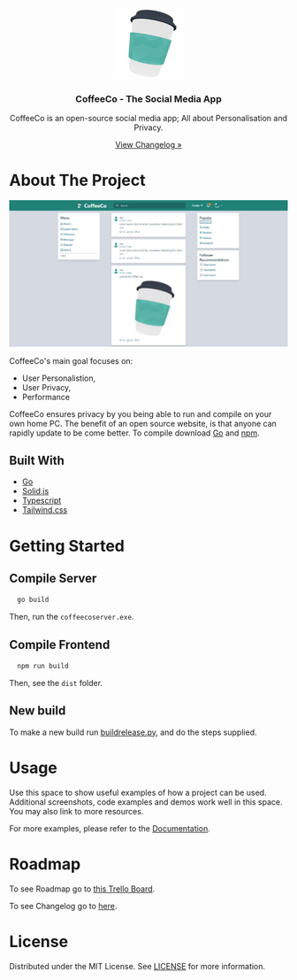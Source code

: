 <!--Used https://github.com/othneildrew/Best-README-Template/blob/master/README.md-->

<div align="center">
  <img src="src/assets/logos/logo128.png" alt="CoffeeCo Logo"/>
  <h3>CoffeeCo - The Social Media App</h3>
  <p>CoffeeCo is an open-source social media app; All about Personalisation and Privacy.</p>
  <a href="./CHANGELOG.md">View Changelog »</a>
</div>

# About The Project

![Coffee Website Showoff](./meta/showoff.png)

CoffeeCo's main goal focuses on:

- User Personalistion,
- User Privacy,
- Performance

CoffeeCo ensures privacy by you being able to run and compile on your own home PC. The benefit of an open source website, is that anyone can rapidly update to be come better. To compile download [Go](https://go.dev) and [npm](https://nodejs.org/download).

## Built With

- [Go](https://www.go.dev/)
- [Solid.js](https://www.solidjs.com/)
- [Typescript](https://www.typescriptlang.org/)
- [Tailwind.css](https://www.tailwindcss.com/)

# Getting Started

## Compile Server

```bash
  go build
```

Then, run the `coffeecoserver.exe`.

## Compile Frontend

```bash
  npm run build
```

Then, see the `dist` folder.

## New build

To make a new build run [buildrelease.py](./meta/buildrelease.py), and do the steps supplied.

# Usage

Use this space to show useful examples of how a project can be used. Additional screenshots, code examples and demos work well in this space. You may also link to more resources.

For more examples, please refer to the [Documentation](./DOCUMENTATION.md).

# Roadmap

To see Roadmap go to [this Trello Board](https://trello.com/b/qI7UAaDw/coffeeco).

To see Changelog go to [here](./CHANGELOG.md).

# License

Distributed under the MIT License. See [LICENSE](./LICENSE) for more information.
